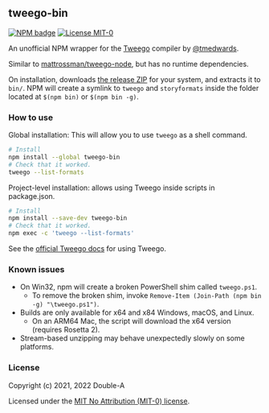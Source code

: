 ## tweego-bin

[![NPM badge](https://shields.io/npm/v/tweego-bin?style=for-the-badge)](https://www.npmjs.com/package/tweego-bin)
[![License MIT-0](https://img.shields.io/badge/license-MIT--0-red)](LICENSE)


An unofficial NPM wrapper for the [Tweego](https://www.motoslave.net/tweego/) compiler by [@tmedwards](https://github.com/tmedwards/tweego).

Similar to [mattrossman/tweego-node](https://github.com/mattrossman/tweego-node), but has no runtime dependencies.

On installation, downloads [the release ZIP](https://github.com/tmedwards/tweego/releases/tag/v2.1.1) for your system, and extracts it to `bin/`. NPM will create a symlink to `tweego` and `storyformats` inside the folder located at `$(npm bin)` or `$(npm bin -g)`.

### How to use

Global installation: This will allow you to use `tweego` as a shell command.

```sh
# Install
npm install --global tweego-bin
# Check that it worked.
tweego --list-formats
```

Project-level installation: allows using Tweego inside scripts in package.json.
```sh
# Install
npm install --save-dev tweego-bin
# Check that it worked.
npm exec -c 'tweego --list-formats'
```

See the [official Tweego docs](https://www.motoslave.net/tweego/docs/) for using Tweego.

### Known issues

* On Win32, npm will create a broken PowerShell shim called `tweego.ps1`.
    * To remove the broken shim, invoke `Remove-Item (Join-Path (npm bin -g) "\tweego.ps1")`.
* Builds are only available for x64 and x84 Windows, macOS, and Linux.
    * On an ARM64 Mac, the script will download the x64 version (requires Rosetta 2).
* Stream-based unzipping may behave unexpectedly slowly on some platforms.

### License

Copyright (c) 2021, 2022 Double-A

Licensed under the [MIT No Attribution (MIT-0) license](https://github.com/aws/mit-0).
